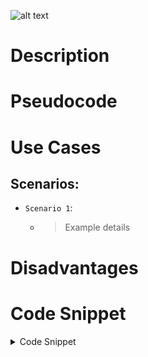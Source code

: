 

![alt text](https://thumbs.dreamstime.com/b/algorithm-white-text-illustration-blue-constellation-as-background-vector-87825582.jpg "Algorithms Are Here")

# Description




# Pseudocode


# Use Cases

## Scenarios:

+ `Scenario 1`:
  + > Example details


# Disadvantages







# Code Snippet


<details>
<summary>Code Snippet</summary>

<p>

```go

func fn() {
  //Code here
}

```
</p>
</details>
